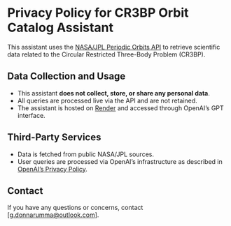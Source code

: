 # Privacy Policy for CR3BP Orbit Catalog Assistant
This assistant uses the [NASA/JPL Periodic Orbits API](https://ssd-api.jpl.nasa.gov/doc/periodic_orbits.html) to retrieve scientific data related to the Circular Restricted Three-Body Problem (CR3BP).

## Data Collection and Usage
- This assistant **does not collect, store, or share any personal data**.
- All queries are processed live via the API and are not retained.
- The assistant is hosted on [Render](https://render.com) and accessed through OpenAI’s GPT interface.

## Third-Party Services
- Data is fetched from public NASA/JPL sources.
- User queries are processed via OpenAI’s infrastructure as described in [OpenAI’s Privacy Policy](https://openai.com/privacy).

## Contact
If you have any questions or concerns, contact [g.donnarumma@outlook.com].
